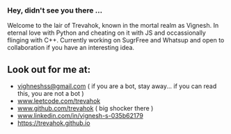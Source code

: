 ### Hey, didn't see you there ... 

Welcome to the lair of Trevahok, known in the mortal realm as Vignesh. In eternal love with Python and cheating on it with JS and occassionally flinging with C++. 
Currently working on SugrFree and Whatsup and open to collaboration if you have an interesting idea. 


## Look out for me at: 
- vighneshss@gmail.com ( if you are a bot, stay away... if you can read this, you are not a bot )
- www.leetcode.com/trevahok
- www.github.com/trevahok ( big shocker there ) 
- www.linkedin.com/in/vignesh-s-035b62179
- https://trevahok.github.io 

